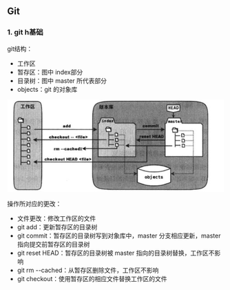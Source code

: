 ## Git

### 1. git h基础

git结构：

- 工作区
- 暂存区：图中 index部分
- 目录树：图中 master 所代表部分
- objects：git 的对象库

<img src="img/git结构.jpg"/>

操作所对应的更改：

- 文件更改：修改工作区的文件
- git add：更新暂存区的目录树
- git commit：暂存区的目录树写到对象库中，master 分支相应更新，master 指向提交前暂存区的目录树
- git reset HEAD：暂存区的目录树被 master 指向的目录树替换，工作区不影响
- git rm --cached：从暂存区删除文件，工作区不影响
- git checkout：使用暂存区的相应文件替换工作区的文件